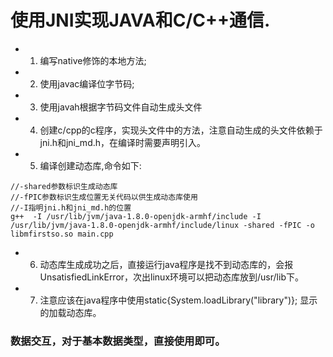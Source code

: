# 使用JNI实现JAVA和C/C++通信.
* 1. 编写native修饰的本地方法;
* 2. 使用javac编译位字节码;
* 3. 使用javah根据字节码文件自动生成头文件
* 4. 创建c/cpp的c程序，实现头文件中的方法，注意自动生成的头文件依赖于jni.h和jni_md.h，在编译时需要声明引入。
* 5. 编译创建动态库,命令如下:

```
//-shared参数标识生成动态库
//-fPIC参数标识生成位置无关代码以供生成动态库使用
//-I指明jni.h和jni_md.h的位置
g++  -I /usr/lib/jvm/java-1.8.0-openjdk-armhf/include -I /usr/lib/jvm/java-1.8.0-openjdk-armhf/include/linux -shared -fPIC -o libmfirstso.so main.cpp

```
* 6. 动态库生成成功之后，直接运行java程序是找不到动态库的，会报UnsatisfiedLinkError，次出linux环境可以把动态库放到/usr/lib下。
* 7. 注意应该在java程序中使用static{System.loadLibrary("library")}; 显示的加载动态库。

### 数据交互，对于基本数据类型，直接使用即可。

